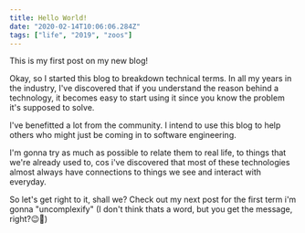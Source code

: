 ```yaml
---
title: Hello World!
date: "2020-02-14T10:06:06.284Z"
tags: ["life", "2019", "zoos"]
---
```


This is my first post on my new blog!

Okay, so I started this blog to breakdown technical terms. In all my years in the industry, I've discovered that if you understand the reason behind a technology, it becomes easy to start using it since you know the problem it's supposed to solve.

I've benefitted a lot from the community. I intend to use this blog to help others who might just be coming in to software engineering.

I'm gonna try as much as possible to relate them to real life, to things that we're already used to, cos i've discovered that most of these technologies almost always have connections to things we see and interact with everyday.

So let's get right to it, shall we? Check out my next post for the first term i'm gonna "uncomplexify" (I don't think thats a word, but you get the message, right?😉🙂)
